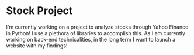 # Stock Project
I'm currently working on a project to analyze stocks through Yahoo Finance in Python! I use a plethora of libraries to accomplish this. As I am currently working on back-end technicalities, in the long term I want to launch a website with my findings!
